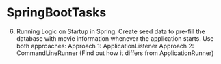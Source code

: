 # SpringBootTasks
6. Running Logic on Startup in Spring. Create seed data to pre-fill the database with movie
information whenever the application starts. Use both approaches:
Approach 1: ApplicationListener<ContextRefreshedEvent>
Approach 2: CommandLineRunner (Find out how it differs from ApplicationRunner)
